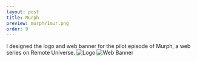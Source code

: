 ```yaml
---
layout: post
title: Murph
preview: murph/1mur.png
order: 9
---
```

I designed the logo and web banner for the pilot episode of Murph, a web series on Remote Universe.
![Logo](1mur.png)
![Web Banner](2mur.png)
